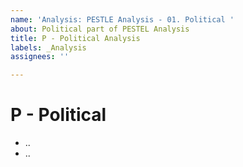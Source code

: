 ```yaml
---
name: 'Analysis: PESTLE Analysis - 01. Political '
about: Political part of PESTEL Analysis
title: P - Political Analysis
labels: _Analysis
assignees: ''

---
```


# P - Political

- ..
- ..
